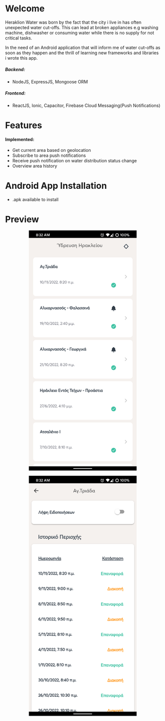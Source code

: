 # Welcome

Heraklion Water was born by the fact that the city i live in has often unexpected water cut-offs. This can lead at broken appliances e.g washing machine, dishwasher or consuming water while there is no supply for not critical tasks.

In the need of an Android application that will inform me of water cut-offs as soon as they happen and the thrill of learning new frameworks and libraries i wrote this app.

##### Backend:

- NodeJS, ExpressJS, Mongoose ORM

##### Frontend:

- ReactJS, Ionic, Capacitor, Firebase Cloud Messaging(Push Notifications)

# Features

#### Implemented:

- Get current area based on geolocation
- Subscribe to area push notifications
- Receive push notification on water distribution status change
- Overview area history

# Android App Installation

- .apk available to install

# Preview

<p align="center">
    <img width="350" height="auto" src="project-assets/apk-img/1.png" alt="drawing" width="200"/>
</p>

<p align="center">
    <img width="350" height="auto" src="project-assets/apk-img/2.png" alt="drawing" width="200"/>
</p>
